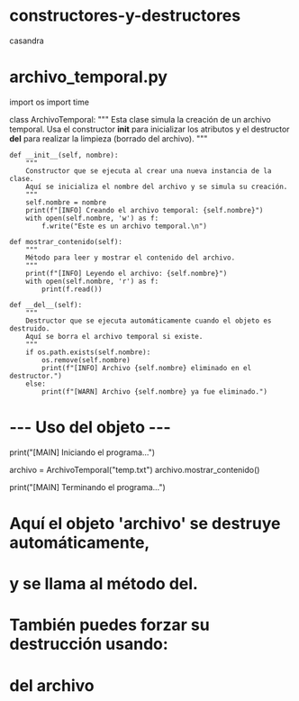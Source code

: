 # constructores-y-destructores
casandra
# archivo_temporal.py

import os
import time

class ArchivoTemporal:
    """
    Esta clase simula la creación de un archivo temporal.
    Usa el constructor __init__ para inicializar los atributos
    y el destructor __del__ para realizar la limpieza (borrado del archivo).
    """

    def __init__(self, nombre):
        """
        Constructor que se ejecuta al crear una nueva instancia de la clase.
        Aquí se inicializa el nombre del archivo y se simula su creación.
        """
        self.nombre = nombre
        print(f"[INFO] Creando el archivo temporal: {self.nombre}")
        with open(self.nombre, 'w') as f:
            f.write("Este es un archivo temporal.\n")

    def mostrar_contenido(self):
        """
        Método para leer y mostrar el contenido del archivo.
        """
        print(f"[INFO] Leyendo el archivo: {self.nombre}")
        with open(self.nombre, 'r') as f:
            print(f.read())

    def __del__(self):
        """
        Destructor que se ejecuta automáticamente cuando el objeto es destruido.
        Aquí se borra el archivo temporal si existe.
        """
        if os.path.exists(self.nombre):
            os.remove(self.nombre)
            print(f"[INFO] Archivo {self.nombre} eliminado en el destructor.")
        else:
            print(f"[WARN] Archivo {self.nombre} ya fue eliminado.")

# --- Uso del objeto ---

print("[MAIN] Iniciando el programa...")

archivo = ArchivoTemporal("temp.txt")
archivo.mostrar_contenido()

print("[MAIN] Terminando el programa...")
# Aquí el objeto 'archivo' se destruye automáticamente,
# y se llama al método __del__.

# También puedes forzar su destrucción usando:
# del archivo
